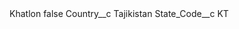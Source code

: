 <?xml version="1.0" encoding="UTF-8"?>
<CustomMetadata xmlns="http://soap.sforce.com/2006/04/metadata" xmlns:xsi="http://www.w3.org/2001/XMLSchema-instance" xmlns:xsd="http://www.w3.org/2001/XMLSchema">
    <label>Khatlon</label>
    <protected>false</protected>
    <values>
        <field>Country__c</field>
        <value xsi:type="xsd:string">Tajikistan</value>
    </values>
    <values>
        <field>State_Code__c</field>
        <value xsi:type="xsd:string">KT</value>
    </values>
</CustomMetadata>
